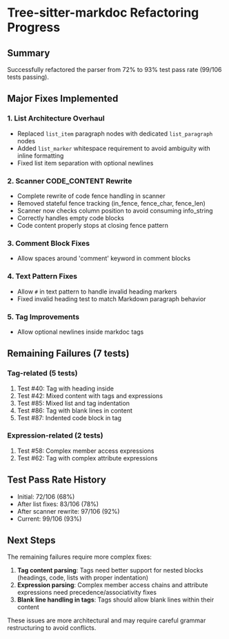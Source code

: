 # Tree-sitter-markdoc Refactoring Progress

## Summary

Successfully refactored the parser from 72% to 93% test pass rate (99/106 tests passing).

## Major Fixes Implemented

### 1. List Architecture Overhaul
- Replaced `list_item` paragraph nodes with dedicated `list_paragraph` nodes
- Added `list_marker` whitespace requirement to avoid ambiguity with inline formatting
- Fixed list item separation with optional newlines

### 2. Scanner CODE_CONTENT Rewrite
- Complete rewrite of code fence handling in scanner
- Removed stateful fence tracking (in_fence, fence_char, fence_len)
- Scanner now checks column position to avoid consuming info_string
- Correctly handles empty code blocks
- Code content properly stops at closing fence pattern

### 3. Comment Block Fixes
- Allow spaces around 'comment' keyword in comment blocks

### 4. Text Pattern Fixes
- Allow `#` in text pattern to handle invalid heading markers
- Fixed invalid heading test to match Markdown paragraph behavior

### 5. Tag Improvements
- Allow optional newlines inside markdoc tags

## Remaining Failures (7 tests)

### Tag-related (5 tests)
1. Test #40: Tag with heading inside
2. Test #42: Mixed content with tags and expressions
3. Test #85: Mixed list and tag indentation
4. Test #86: Tag with blank lines in content
5. Test #87: Indented code block in tag

### Expression-related (2 tests)
1. Test #58: Complex member access expressions
2. Test #62: Tag with complex attribute expressions

## Test Pass Rate History

- Initial: 72/106 (68%)
- After list fixes: 83/106 (78%)
- After scanner rewrite: 97/106 (92%)
- Current: 99/106 (93%)

## Next Steps

The remaining failures require more complex fixes:

1. **Tag content parsing**: Tags need better support for nested blocks (headings, code, lists with proper indentation)
2. **Expression parsing**: Complex member access chains and attribute expressions need precedence/associativity fixes
3. **Blank line handling in tags**: Tags should allow blank lines within their content

These issues are more architectural and may require careful grammar restructuring to avoid conflicts.
